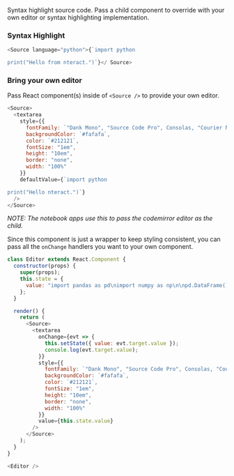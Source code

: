 Syntax highlight source code. Pass a child component to override with your own editor or syntax highlighting implementation.

### Syntax Highlight

```js
<Source language="python">{`import python

print("Hello from nteract.")`}</ Source>
```

### Bring your own editor

Pass React component(s) inside of `<Source />` to provide your own editor.

```js
<Source>
  <textarea
    style={{
      fontFamily: `"Dank Mono", "Source Code Pro", Consolas, "Courier New", Courier,  monospace`,
      backgroundColor: `#fafafa`,
      color: `#212121`,
      fontSize: "1em",
      height: "10em",
      border: "none",
      width: "100%"
    }}
    defaultValue={`import python

print("Hello nteract.")`}
  />
</Source>
```

_NOTE: The notebook apps use this to pass the codemirror editor as the child._

Since this component is just a wrapper to keep styling consistent, you can pass all the `onChange` handlers you want to your own component.

```js
class Editor extends React.Component {
  constructor(props) {
    super(props);
    this.state = {
      value: "import pandas as pd\nimport numpy as np\n\npd.DataFrame()"
    };
  }

  render() {
    return (
      <Source>
        <textarea
          onChange={evt => {
            this.setState({ value: evt.target.value });
            console.log(evt.target.value);
          }}
          style={{
            fontFamily: `"Dank Mono", "Source Code Pro", Consolas, "Courier New", Courier,  monospace`,
            backgroundColor: `#fafafa`,
            color: `#212121`,
            fontSize: "1em",
            height: "10em",
            border: "none",
            width: "100%"
          }}
          value={this.state.value}
        />
      </Source>
    );
  }
}

<Editor />
```
